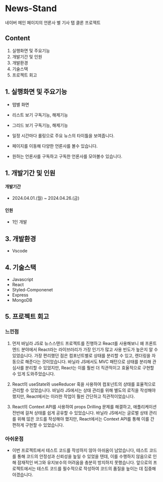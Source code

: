 # News-Stand
네이버 메인 페이지의 언론사 별 기사 탭 클론 프로젝트

## Content
1. 실행화면 및 주요기능
2. 개발기간 및 인원
3. 개발환경
4. 기술스택
5. 프로젝트 회고

<h2>
    1. 실행화면 및 주요기능
</h2>

- 탭별 화면

- 리스트 보기 구독기능, 해제기능

- 그리드 보기 구독기능, 해제기능

- 일정 시간마다 롤링으로 주요 뉴스의 타이틀을 보여줍니다.
- 페이지를 이동해 다양한 언론사를 볼수 있습니다.
- 원하는 언론사를 구독하고 구독한 언론사를 모아볼수 있습니다.

<h2>
    1. 개발기간 및 인원
</h2>


#### 개발기간
* 2024.04.01.(월) ~ 2024.04.26.(금)

#### 인원
* 1인 개발

<h2>
    3. 개발환경
</h2>

* Vscode

<h2>
    4. 기술스택
</h2>

- Javascript  
- React
- Styled-Componenet
- Express
- MongoDB

<h2>
    5. 프로젝트 회고
</h2>

### 느낀점
1. 먼저 바닐라 JS로 뉴스스탠드 프로젝트를 진행하고 React를 사용해보니 왜 프론트엔드 분야에서 React라는 라이브러리가 가장 인기가 많고 사용 빈도가 높은지 알 수 있었습니다. 가장 편리했던 점은 컴포넌트별로 상태를 분리할 수 있고, 렌더링을 자동으로 해준다는 것이었습니다. 바닐라 JS에서도 MVC 패턴으로 상태를 분리해 관심사를 분리할 수 있었지만, React는 이를 훨씬 더 직관적이고 효율적으로 구현할 수 있게 도와주었습니다.

2. React의 useState와 useReducer 훅을 사용하여 컴포넌트의 상태를 효율적으로 관리할 수 있었습니다. 바닐라 JS에서는 상태 관리를 위해 별도의 로직을 작성해야 했지만, React에서는 이러한 작업이 훨씬 간단하고 직관적이었습니다.

3. React의 Context API를 사용하여 props Drilling 문제를 해결하고, 애플리케이션 전반에 걸쳐 상태를 쉽게 공유할 수 있었습니다. 바닐라 JS에서는 글로벌 상태 관리를 위해 많은 코드를 작성해야 했지만, React에서는 Context API를 통해 이를 간편하게 구현할 수 있었습니다.

### 아쉬운점
- 이번 프로젝트에서 테스트 코드를 작성하지 않아 아쉬움이 남았습니다, 테스트 코드를 통해 코드의 안정성과 신뢰성을 높일 수 있었을 텐데, 이를 수행하지 않음으로 인해 잠재적인 버그와 유지보수의 어려움을 충분히 방지하지 못했습니다. 앞으로의 프로젝트에서는 테스트 코드를 필수적으로 작성하여 코드의 품질을 높이는 데 집중해야겠습니다.
